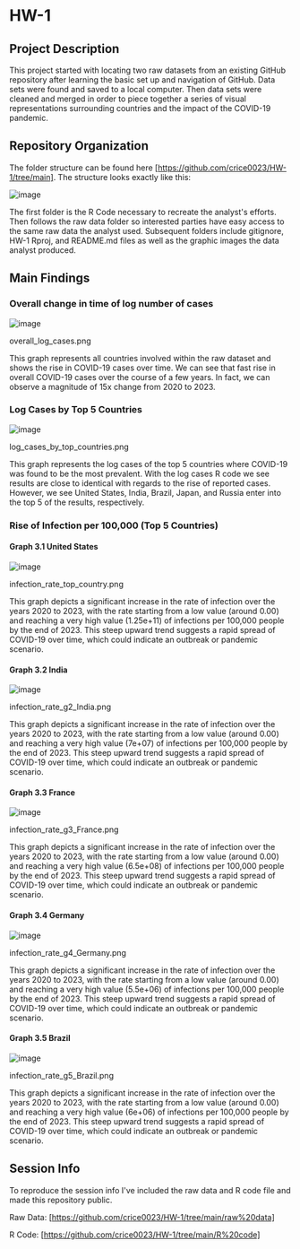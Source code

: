# HW-1
## Project Description
This project started with locating two raw datasets from an existing GitHub repository after learning the basic set up and navigation of GitHub. Data sets were found and saved to a local computer. Then data sets were cleaned and merged in order to piece together a series of visual representations surrounding countries and the impact of the COVID-19 pandemic. 

##  Repository Organization
The folder structure can be found here [https://github.com/crice0023/HW-1/tree/main].
The structure looks exactly like this: 

![image](https://github.com/crice0023/HW-1/assets/161267590/e8fbabc2-2acf-4560-bdbc-779c1216127d)

The first folder is the R Code necessary to recreate the analyst's efforts. Then follows the raw data folder so interested parties have easy access to the same raw data the analyst used. 
Subsequent folders include gitignore, HW-1 Rproj, and README.md files as well as the graphic images the data analyst produced. 

## Main Findings

### Overall change in time of log number of cases

![image](https://github.com/crice0023/HW-1/assets/161267590/53a445a1-80d1-4f01-8cd1-6eed9caf50b5)

overall_log_cases.png

This graph represents all countries involved within the raw dataset and shows the rise in COVID-19 cases over time. We can see that fast rise in overall COVID-19 cases over the course of a few years. In fact, we can observe a magnitude of 15x change from 2020 to 2023.

### Log Cases by Top 5 Countries

![image](https://github.com/crice0023/HW-1/assets/161267590/563785c9-4edb-4746-8f1b-469650978d53)

log_cases_by_top_countries.png

This graph represents the log cases of the top 5 countries where COVID-19 was found to be the most prevalent. With the log cases R code we see results are close to identical with regards to the rise of reported cases. However, we see United States, India, Brazil, Japan, and Russia enter into the top 5 of the results, respectively. 

### Rise of Infection per 100,000 (Top 5 Countries)
#### Graph 3.1 United States

![image](https://github.com/crice0023/HW-1/assets/161267590/2150c283-8ec5-4092-b005-ccceb5da9e17)

infection_rate_top_country.png

This graph depicts a significant increase in the rate of infection over the years 2020 to 2023, with the rate starting from a low value (around 0.00) and reaching a very high value (1.25e+11) of infections per 100,000 people by the end of 2023. This steep upward trend suggests a rapid spread of COVID-19 over time, which could indicate an outbreak or pandemic scenario. 

#### Graph 3.2 India

![image](https://github.com/crice0023/HW-1/assets/161267590/7c7b7698-a799-46ef-b95f-facbc83a42fd)

infection_rate_g2_India.png

This graph depicts a significant increase in the rate of infection over the years 2020 to 2023, with the rate starting from a low value (around 0.00) and reaching a very high value (7e+07) of infections per 100,000 people by the end of 2023. This steep upward trend suggests a rapid spread of COVID-19 over time, which could indicate an outbreak or pandemic scenario.

#### Graph 3.3 France

![image](https://github.com/crice0023/HW-1/assets/161267590/7adb1a79-3227-47ac-93f1-d02c516bb1ac)

infection_rate_g3_France.png

This graph depicts a significant increase in the rate of infection over the years 2020 to 2023, with the rate starting from a low value (around 0.00) and reaching a very high value (6.5e+08) of infections per 100,000 people by the end of 2023. This steep upward trend suggests a rapid spread of COVID-19 over time, which could indicate an outbreak or pandemic scenario.

#### Graph 3.4 Germany

![image](https://github.com/crice0023/HW-1/assets/161267590/fd5d655d-56e0-4892-8fef-e071021634c9)

infection_rate_g4_Germany.png

This graph depicts a significant increase in the rate of infection over the years 2020 to 2023, with the rate starting from a low value (around 0.00) and reaching a very high value (5.5e+06) of infections per 100,000 people by the end of 2023. This steep upward trend suggests a rapid spread of COVID-19 over time, which could indicate an outbreak or pandemic scenario.

#### Graph 3.5 Brazil

![image](https://github.com/crice0023/HW-1/assets/161267590/8938561a-b0cc-4aeb-a47b-a406748f6c49)

infection_rate_g5_Brazil.png

This graph depicts a significant increase in the rate of infection over the years 2020 to 2023, with the rate starting from a low value (around 0.00) and reaching a very high value (6e+06) of infections per 100,000 people by the end of 2023. This steep upward trend suggests a rapid spread of COVID-19 over time, which could indicate an outbreak or pandemic scenario.

## Session Info

To reproduce the session info I've included the raw data and R code file and made this repository public. 

Raw Data: [https://github.com/crice0023/HW-1/tree/main/raw%20data]

R Code: [https://github.com/crice0023/HW-1/tree/main/R%20code]
